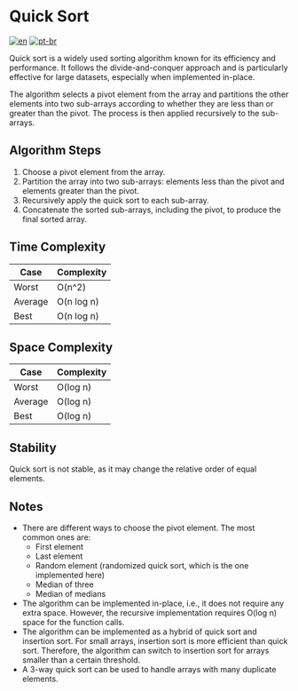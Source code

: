 # Quick Sort

[![en](https://img.shields.io/badge/lang-en-red.svg)](./README.md)
[![pt-br](https://img.shields.io/badge/lang-pt--br-green.svg)](./README.pt-br.md)

Quick sort is a widely used sorting algorithm known for its efficiency and performance. It follows the divide-and-conquer approach and is particularly effective for large datasets, especially when implemented in-place.

The algorithm selects a pivot element from the array and partitions the other elements into two sub-arrays according to whether they are less than or greater than the pivot. The process is then applied recursively to the sub-arrays.

## Algorithm Steps

1. Choose a pivot element from the array.
2. Partition the array into two sub-arrays: elements less than the pivot and elements greater than the pivot.
3. Recursively apply the quick sort to each sub-array.
4. Concatenate the sorted sub-arrays, including the pivot, to produce the final sorted array.

## Time Complexity

| Case    | Complexity |
| ------- | ---------- |
| Worst   | O(n^2)     |
| Average | O(n log n) |
| Best    | O(n log n) |

## Space Complexity

| Case    | Complexity |
| ------- | ---------- |
| Worst   | O(log n)   |
| Average | O(log n)   |
| Best    | O(log n)   |

## Stability

Quick sort is not stable, as it may change the relative order of equal elements.

## Notes

- There are different ways to choose the pivot element. The most common ones are:
  - First element
  - Last element
  - Random element (randomized quick sort, which is the one implemented here)
  - Median of three
  - Median of medians
- The algorithm can be implemented in-place, i.e., it does not require any extra space. However, the recursive implementation requires O(log n) space for the function calls.
- The algorithm can be implemented as a hybrid of quick sort and insertion sort. For small arrays, insertion sort is more efficient than quick sort. Therefore, the algorithm can switch to insertion sort for arrays smaller than a certain threshold.
- A 3-way quick sort can be used to handle arrays with many duplicate elements.
